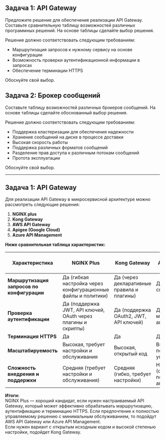 ## Задача 1: API Gateway 

Предложите решение для обеспечения реализации API Gateway. Составьте сравнительную таблицу возможностей различных программных решений. На основе таблицы сделайте выбор решения.

Решение должно соответствовать следующим требованиям:
- Маршрутизация запросов к нужному сервису на основе конфигурации
- Возможность проверки аутентификационной информации в запросах
- Обеспечение терминации HTTPS

Обоснуйте свой выбор.

## Задача 2: Брокер сообщений

Составьте таблицу возможностей различных брокеров сообщений. На основе таблицы сделайте обоснованный выбор решения.

Решение должно соответствовать следующим требованиям:
- Поддержка кластеризации для обеспечения надежности
- Хранение сообщений на диске в процессе доставки
- Высокая скорость работы
- Поддержка различных форматов сообщений
- Разделение прав доступа к различным потокам сообщений
- Протота эксплуатации

Обоснуйте свой выбор.

---
## Задача 1: API Gateway 

Для реализации API Gateway в микросервисной архитектуре можно рассмотреть следующие решения:

1. **NGINX plus**
2. **Kong Gateway**
3. **AWS API Gateway**
4. **Apigee (Google Cloud)**
5. **Azure API Management**

**Ниже сравнительная таблица характеристик:**

| **Характеристика**               | **NGINX Plus**                      | **Kong Gateway**                     | **AWS API Gateway**           | **Apigee (Google Cloud)**                        | **Azure API Management**                     |
|----------------------------------|-------------------------------|-------------------------------|-------------------------------|--------------------------------|--------------------------------|
| **Маршрутизация запросов по конфигурации**       | Да (гибкая настройка через конфигурационные файлы и политики) | Да (через декларативные правила и плагины) | Да (через API-спецификации) | Да (через прокси и политики) |Да (через маршруты и политики) |
| **Проверка аутентификации**      | Да (поддержка JWT, API ключей, OAuth через плагины и скрипты) | Да (поддержка OAuth2, JWT, API ключей) |Да (встроенные механизмы авторизации) |Да (через политики OAuth2, JWT) | Да (через политики OAuth2, JWT) |
| **Терминация HTTPS**             | Да | Да | Да | Да | Да |
| **Масштабируемость**             | Высокая, требует настройки и обслуживания | Высокая, открытый код | Высокая, полностью управляемый | Высокая, облачное решение | Высокая, облачное решение |
| **Сложность внедрения и поддержки** | Средняя (требует настройки и обслуживания) | Средняя (гибко, требует настройки) | Низкая (обслуживание полностью автоматизировано) | Средняя (облачная настройка) | Средняя (облачная настройка) |


**Итоги:**    
NGINX Plus — хороший кандидат, если нужен настраиваемый API Gateway, который может эффективно обрабатывать маршрутизацию, аутентификацию и терминацию HTTPS.
Если предпочтение к полностью управляемому решению с минимальным обслуживанием, то подойдут AWS API Gateway или Azure API Management.   
Если нужен вариант с открытым исходным кодом и высокой степенью настройки, подойдет Kong Gateway. 

